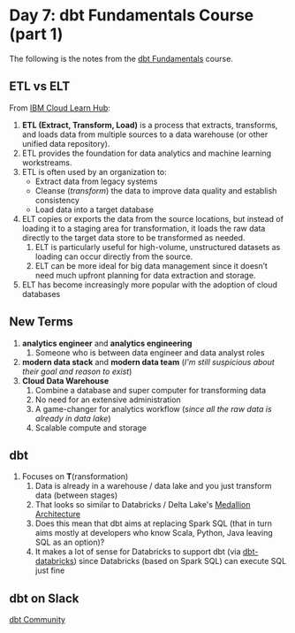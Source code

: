 # Day 7: dbt Fundamentals Course (part 1)

The following is the notes from the [dbt Fundamentals](https://courses.getdbt.com/courses/fundamentals) course.

## ETL vs ELT

From [IBM Cloud Learn Hub](https://www.ibm.com/cloud/learn/etl):

1. **ETL (Extract, Transform, Load)** is a process that extracts, transforms, and loads data from multiple sources to a data warehouse (or other unified data repository).
1. ETL provides the foundation for data analytics and machine learning workstreams.
1. ETL is often used by an organization to:
    - Extract data from legacy systems
    - Cleanse (_transform_) the data to improve data quality and establish consistency
    - Load data into a target database
1. ELT copies or exports the data from the source locations, but instead of loading it to a staging area for transformation, it loads the raw data directly to the target data store to be transformed as needed.
    1. ELT is particularly useful for high-volume, unstructured datasets as loading can occur directly from the source.
    1. ELT can be more ideal for big data management since it doesn’t need much upfront planning for data extraction and storage.
1. ELT has become increasingly more popular with the adoption of cloud databases

## New Terms

1. **analytics engineer** and **analytics engineering**
    1. Someone who is between data engineer and data analyst roles
1. **modern data stack** and **modern data team** (_I'm still suspicious about their goal and reason to exist_)
1. **Cloud Data Warehouse**
    1. Combine a database and super computer for transforming data
    1. No need for an extensive administration
    1. A game-changer for analytics workflow (_since all the raw data is already in data lake_)
    1. Scalable compute and storage

## dbt

1. Focuses on **T**(ransformation)
    1. Data is already in a warehouse / data lake and you just transform data (between stages)
    1. That looks so similar to Databricks / Delta Lake's [Medallion Architecture](https://databricks.com/glossary/medallion-architecture)
    1. Does this mean that dbt aims at replacing Spark SQL (that in turn aims mostly at developers who know Scala, Python, Java leaving SQL as an option)?
    1. It makes a lot of sense for Databricks to support dbt (via [dbt-databricks](https://github.com/databricks/dbt-databricks)) since Databricks (based on Spark SQL) can execute SQL just fine

## dbt on Slack

[dbt Community](https://www.getdbt.com/community/)
